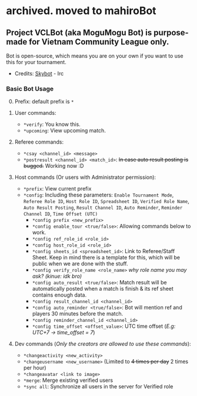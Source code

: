 # archived. moved to mahiroBot
## Project VCLBot (aka MoguMogu Bot) is purpose-made for Vietnam Community League only.

Bot is open-source, which means you are on your own if you want to use this for your tournament.

- Credits: [Skybot](https://github.com/Blade12629/Skybot/) - Irc

### Basic Bot Usage
0. Prefix: default prefix is `*`

1. User commands:
   - `*verify`: You know this.
   - `*upcoming`: View upcoming match.
   
2. Referee commands: 
   - `*csay <channel_id> <message>`
   - `*postresult <channel_id> <match_id>`: ~~In case auto result posting is bugged.~~ Working now :D
   
3. Host commands (Or users with Administrator permission):
   - `*prefix`: View current prefix
   - `*config`: Including these parameters: `Enable Tournament Mode`, `Referee Role ID`, `Host Role ID`, `Spreadsheet ID`, `Verified Role Name`, `Auto Result Posting`, `Result Channel ID`, `Auto Reminder`, `Reminder Channel ID`, `Time Offset (UTC)`
     - `*config prefix <new_prefix>`
     - `*config enable_tour <true/false>`: Allowing commands below to work.
     - `*config ref_role_id <role_id>`
     - `*config host_role_id <role_id>`
     - `*config sheets_id <spreadsheet_id>`: Link to Referee/Staff Sheet. Keep in mind there is a template for this, which will be public when we are done with the stuff.
     - `*config verify_role_name <role_name>` _why role name you may ask?_ _(kinue: idk bro)_
     - `*config auto_result <true/false>`: Match result will be automatically posted when a match is finish & its ref sheet contains enough data.
     - `*config result_channel_id <channel_id>`
     - `*config auto_reminder <true/false>`: Bot will mention ref and players 30 minutes before the match.
     - `*config reminder_channel_id <channel_id>`
     - `*config time_offset <offset_value>`: UTC time offset (_E.g: UTC+7 -> time_offset = 7_)
     
4. Dev commands (_Only the creators are allowed to use these commands_):
   - `*changeactivity <new_activity>`
   - `*changeusername <new_username>` (Limited to ~~4 times per day~~ 2 times per hour)
   - `*changeavatar <link to image>`
   - `*merge`: Merge existing verified users
   - `*sync all`: Synchronize all users in the server for Verified role
